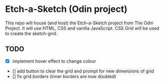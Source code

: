 # Etch-a-Sketch (Odin project)

This repo will house (and host) the Etch-a-Sketch project from The Odin Project.
It will use HTML, CSS and vanilla JavaScript.
CSS Grid will be used to create the sketch-grid.

## TODO
- [x] implement hover effect to change colour
- [] add button to clear the grid and prompt for new dimensions of grid
- [] fix grid borders (inner borders are now doubled)